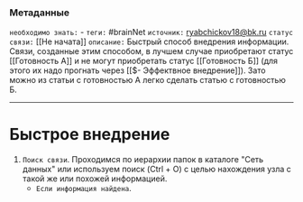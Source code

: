 ### Метаданные
`необходимо знать:` -
`теги:` #brainNet 
`источник:` ryabchickov18@bk.ru
`статус связи:` [[Не начата]]
`описание:` Быстрый способ внедрения информации. Связи, созданные этим способом, в лучшем случае приобретают статус [[Готовность A]] и не могут приобретать статус [[Готовность Б]] (для этого их надо прогнать через [[$- Эффектвное внедрение]]). Зато можно из статьи с готовностью А легко сделать статью с готовностью Б. 

---
# Быстрое внедрение
1. `Поиск связи`. Проходимся по иерархии папок в каталоге "Сеть данных" или используем поиск (Ctrl + O) с целью нахождения узла с такой же или похожей информацией.
	-  `Если информация найдена`. 